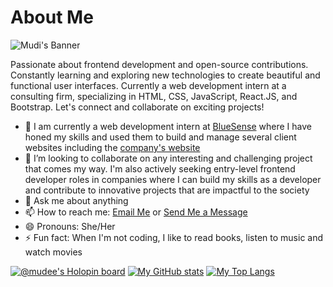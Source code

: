 # About Me
![Mudi's Banner](https://github.com/Mudi-Igbinoba/Mudi-Igbinoba/assets/65790714/6eca39b4-3e99-4668-b43a-441fd069a261)

Passionate about frontend development and open-source contributions. Constantly learning and exploring new technologies to create beautiful and functional user interfaces. Currently a web development intern at a consulting firm, specializing in HTML, CSS, JavaScript, React.JS, and Bootstrap. Let's connect and collaborate on exciting projects!

- 🔭 I am currently a web development intern at [BlueSense](https://github.com/bluesense-core) where I have honed my skills and used them to build and manage several client websites including the [company's website](https://bluesense.co)
- 👯 I’m looking to collaborate on any interesting and challenging project that comes my way. I'm also actively seeking entry-level frontend developer roles in companies where I can build my skills as a developer and contribute to innovative projects that are impactful to the society
- 💬 Ask me about anything
- 📫 How to reach me: [Email Me](mailto:ruth.igbinoba12@gmail.com) or [Send Me a Message](https://www.linkedin.com/in/osamudiame-igbinoba/
) 
- 😄 Pronouns: She/Her
- ⚡ Fun fact: When I'm not coding, I like to read books, listen to music and watch movies

[![@mudee's Holopin board](https://holopin.me/mudee)](https://holopin.io/@mudee)
[![My GitHub stats](https://github-readme-stats.vercel.app/api?username=Mudi-Igbinoba&count_private=true&show_icons=true&theme=moltack)](https://github.com/anuraghazra/github-readme-stats) 
[![My Top Langs](https://github-readme-stats.vercel.app/api/top-langs/?username=Mudi-Igbinoba&layout=compact&count_private=true&show_icons=true&theme=moltack)](https://github.com/anuraghazra/github-readme-stats)

